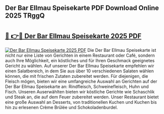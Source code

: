 ## Der Bar Ellmau Speisekarte PDF Download Online 2025 TRggQ

# <h2><a href="http://gcds4v.nevu.top/?p=Der+Bar+Ellmau+Speisekarte">🔗 👉🔴 Der Bar Ellmau Speisekarte 2025 PDF</a></h2>

[![Der Bar Ellmau Speisekarte 2025 PDF](https://i.imgur.com/dBaPXMq.png)](http://gcds4v.nevu.top/?p=Der+Bar+Ellmau+Speisekarte)
Die Der Bar Ellmau Speisekarte ist nicht nur eine Liste von Gerichten in einem Restaurant oder Café, sondern auch Ihre Möglichkeit, ein köstliches und für Ihren Geschmack geeignetes Gericht zu wählen. Auf unserer Der Bar Ellmau Speisekarte empfehlen wir einen Salatbereich, in dem Sie aus über 10 verschiedenen Salaten wählen können, die mit frischen Zutaten zubereitet werden. Für diejenigen, die Fleisch mögen, bieten wir eine umfangreiche Auswahl an Gerichten auf der Der Bar Ellmau Speisekarte an: Rindfleisch, Schweinefleisch, Huhn und Fisch. Unseren Auserwählten bieten wir köstliche Gerichte wie Schaschlik und Steak an, die auf dem Feuer zubereitet werden. Unser Restaurant bietet eine große Auswahl an Desserts, von traditionellen Kuchen und Kuchen bis hin zu erlesenen Crème Brûlée und Schokoladenburdel.
